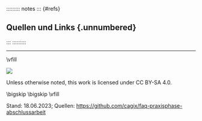 ::::::::: notes
::: {#refs}
## Quellen und Links {.unnumbered}
:::
:::::::::


* * * * *

\vfill

![](https://licensebuttons.net/l/by-sa/4.0/88x31.png)

Unless otherwise noted, this work is licensed under CC BY-SA 4.0.

\bigskip
\bigskip
\vfill

Stand: 18.06.2023;
Quellen: https://github.com/cagix/faq-praxisphase-abschlussarbeit
